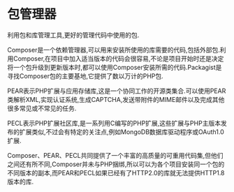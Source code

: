 # 包管理器

利用包和库管理工具,更好的管理代码中使用的包.

Composer是一个依赖管理器,可以用来安装所使用的库需要的代码,包括外部包.利用Composer,在项目中加入适当版本的代码会很容易,不论是项目开始时还是决定将一个包升级到更新版本时,都可以使用Composer安装所需的代码.Packagist是寻找Composer包的主要基地,它提供了数以万计的PHP包.

PEAR表示PHP扩展与应用存储库,这是一个协同工作的开源类集合.可以使用PEAR类解析XML,实现认证系统,生成CAPTCHA,发送带附件的MIME邮件以及完成其他很多常见或不常见的任务.

PECL表示PHP扩展社区库,是一系列用C编写的PHP扩展,这些扩展与PHP主版本发布的扩展类似,不过会有特定的关注点,例如MongoDB数据库驱动程序或OAuth1.0扩展.

Composer、PEAR、PECL共同提供了一个丰富的高质量的可重用代码集,但他们之间还有所不同,Composer并未与PHP捆绑,所以可以为各个项目安装同一个包的不同版本的副本,而PEAR和PECL如果已经有了HTTP2.0的库就无法提供HTTP1.8版本的库.

